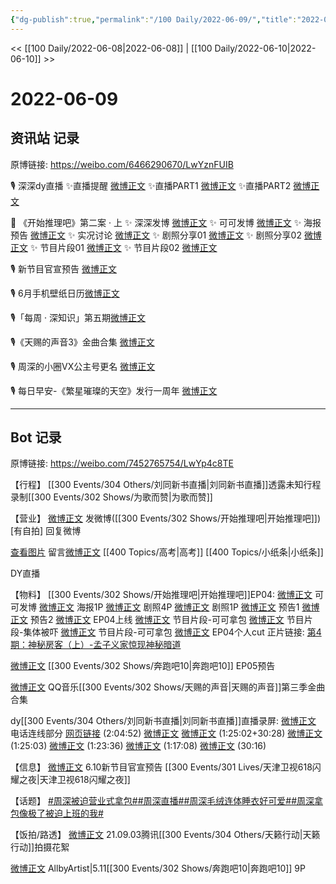 ```yaml
---
{"dg-publish":true,"permalink":"/100 Daily/2022-06-09/","title":"2022-06-09","created":"2022-12-04T22:58:58.000+08:00","updated":"2023-04-11T14:46:34.000+08:00"}
---
```



<< [[100 Daily/2022-06-08\|2022-06-08]] | [[100 Daily/2022-06-10\|2022-06-10]] >>

# 2022-06-09

## 资讯站 记录

原博链接: https://weibo.com/6466290670/LwYznFUIB

🎙️ 深深dy直播
✨直播提醒 [微博正文](https://m.weibo.cn/6466290670/4778545408116606)
✨直播PART1 [微博正文](https://m.weibo.cn/6466290670/4778587846086686)
✨直播PART2 [微博正文](https://m.weibo.cn/6466290670/4778625100940219)

🍫 《开始推理吧》第二案 · 上
✨ 深深发博 [微博正文](https://m.weibo.cn/6466290670/4778530812986438)
✨ 可可发博 [微博正文](https://m.weibo.cn/6466290670/4778388290797650)
✨ 海报预告 [微博正文](https://m.weibo.cn/6466290670/4778389040532723)
✨ 实况讨论 [微博正文](https://m.weibo.cn/6466290670/4778499343124472)
✨ 剧照分享01 [微博正文](https://m.weibo.cn/6466290670/4778395852604707)
✨ 剧照分享02 [微博正文](https://m.weibo.cn/6466290670/4778401938803759)
✨ 节目片段01 [微博正文](https://m.weibo.cn/6466290670/4778519807133904)
✨ 节目片段02 [微博正文](https://m.weibo.cn/6466290670/4778514543284172)

🎙️ 新节目官宣预告 [微博正文](https://m.weibo.cn/6466290670/4778583836331851)

🎙️ 6月手机壁纸日历[微博正文](https://m.weibo.cn/6466290670/4778385160803161)

🎙️「每周 · 深知识」第五期[微博正文](https://m.weibo.cn/6466290670/4778426382942401)

🎙️《天赐的声音3》金曲合集 [微博正文](https://m.weibo.cn/6466290670/4778512039281972)

🎙️ 周深的小圈VX公主号更名 [微博正文](https://m.weibo.cn/6466290670/4778404932749788)

🎙️ 每日早安-《繁星璀璨的天空》发行一周年 [微博正文](https://m.weibo.cn/6466290670/4778367859818976)

---
## Bot 记录

原博链接: https://weibo.com/7452765754/LwYp4c8TE

【行程】
[[300 Events/304 Others/刘同新书直播\|刘同新书直播]]透露未知行程
录制[[300 Events/302 Shows/为歌而赞\|为歌而赞]]

【营业】
[微博正文](https://m.weibo.cn/1736988591/4778525704325801) 发微博([[300 Events/302 Shows/开始推理吧\|开始推理吧]])[有自拍]
[](https://m.weibo.cn/1736988591/4776409929878285) 回复微博

[查看图片](https://wx1.sinaimg.cn/large/0088n2Pggy1h32e6h22spj30yi07i74q.jpg) 留言[微博正文](https://m.weibo.cn/1736988591/4777478348349301) [[400 Topics/高考\|高考]] [[400 Topics/小纸条\|小纸条]]

DY直播

【物料】
[[300 Events/302 Shows/开始推理吧\|开始推理吧]]EP04:
[微博正文](https://m.weibo.cn/7736960489/4778386994760285) 可可发博
[微博正文](https://m.weibo.cn/2162247381/4778388294993507) 海报1P
[微博正文](https://m.weibo.cn/2162247381/4778394552371993) 剧照4P
[微博正文](https://m.weibo.cn/2162247381/4778399954633729) 剧照1P
[微博正文](https://m.weibo.cn/2162247381/4778403373515365) 预告1
[微博正文](https://m.weibo.cn/2162247381/4778404148155168) 预告2
[微博正文](https://m.weibo.cn/2162247381/4778505986381549) EP04上线
[微博正文](https://m.weibo.cn/2162247381/4778510725419441) 节目片段-可可拿包
[微博正文](https://m.weibo.cn/2162247381/4778511740703430) 节目片段-集体被吓
[微博正文](https://m.weibo.cn/2162247381/4778515775882394) 节目片段-可可拿包
[微博正文](https://m.weibo.cn/1371117067/4778527108367754) EP04个人cut
正片链接:
[第4期：神秘房客（上）-孟子义家惊现神秘暗道](https://weibo.cn/sinaurl?u=https%3A%2F%2Fv.qq.com%2Fx%2Fcover%2Fmzc002000puvwfx%2Fm00437bjesd.html)

[微博正文](https://m.weibo.cn/5242381821/4778509065260345) [[300 Events/302 Shows/奔跑吧10\|奔跑吧10]] EP05预告

[微博正文](https://m.weibo.cn/2169129705/4778495002280890) QQ音乐[[300 Events/302 Shows/天赐的声音\|天赐的声音]]第三季金曲合集

dy[[300 Events/304 Others/刘同新书直播\|刘同新书直播]]直播录屏:
[微博正文](https://m.weibo.cn/6580377853/4778576421850643) 电话连线部分
[网页链接](https://weibo.cn/sinaurl?u=https%3A%2F%2Fm.bilibili.com%2Fvideo%2FBV1Ft4y1H7RB%3Fp%3D1) (2:04:52)
[微博正文](https://m.weibo.cn/6466290670/4778587846086686) [微博正文](https://m.weibo.cn/6466290670/4778625100940219) (1:25:02+30:28)
[微博正文](https://m.weibo.cn/3592218237/4778585829675879) (1:25:03)
[微博正文](https://m.weibo.cn/6116871210/4778584030582262) (1:23:36)
[微博正文](https://m.weibo.cn/6838541957/4778587951204463) (1:17:08)
[微博正文](https://m.weibo.cn/1786590437/4778575539995692) (30:16)

【信息】
[微博正文](https://m.weibo.cn/5248300719/4778582255078520) 6.10新节目官宣预告 [[300 Events/301 Lives/天津卫视618闪耀之夜\|天津卫视618闪耀之夜]]

【话题】
[#周深被迫营业式拿包#](https://s.weibo.com/weibo?q=%23%E5%91%A8%E6%B7%B1%E8%A2%AB%E8%BF%AB%E8%90%A5%E4%B8%9A%E5%BC%8F%E6%8B%BF%E5%8C%85%23)[#周深直播#](https://s.weibo.com/weibo?q=%23%E5%91%A8%E6%B7%B1%E7%9B%B4%E6%92%AD%23)[#周深毛绒连体睡衣好可爱#](https://s.weibo.com/weibo?q=%23%E5%91%A8%E6%B7%B1%E6%AF%9B%E7%BB%92%E8%BF%9E%E4%BD%93%E7%9D%A1%E8%A1%A3%E5%A5%BD%E5%8F%AF%E7%88%B1%23)[#周深拿包像极了被迫上班的我#](https://s.weibo.com/weibo?q=%23%E5%91%A8%E6%B7%B1%E6%8B%BF%E5%8C%85%E5%83%8F%E6%9E%81%E4%BA%86%E8%A2%AB%E8%BF%AB%E4%B8%8A%E7%8F%AD%E7%9A%84%E6%88%91%23)

【饭拍/路透】
[微博正文](https://m.weibo.cn/6291511311/4778402281949890) 21.09.03腾讯[[300 Events/304 Others/天籁行动\|天籁行动]]拍摄花絮

[微博正文](https://m.weibo.cn/6873250805/4778511523384586) AllbyArtist|5.11[[300 Events/302 Shows/奔跑吧10\|奔跑吧10]] 9P
